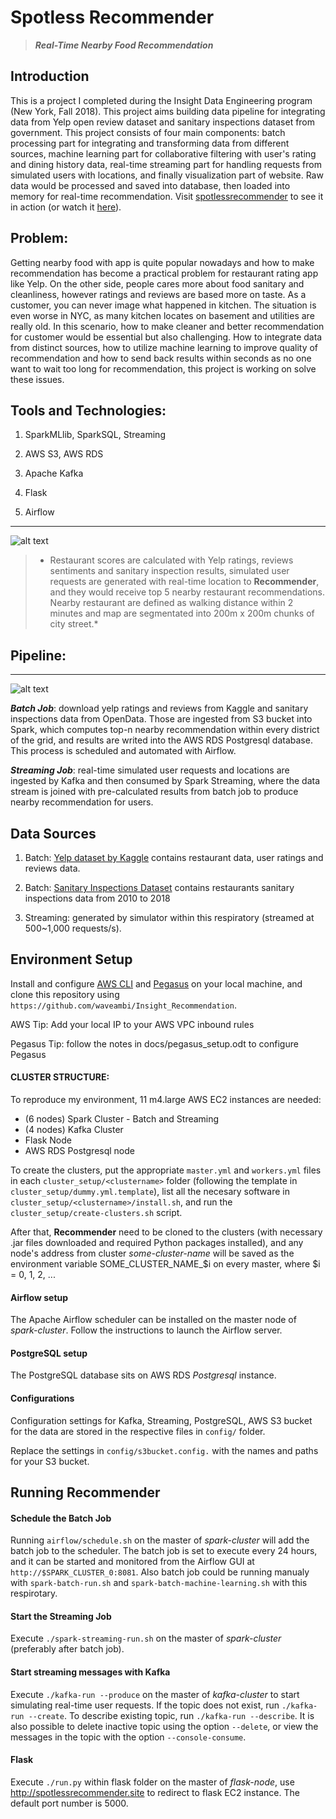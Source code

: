 # Spotless Recommender
> ***Real-Time Nearby Food Recommendation***

## Introduction

This is a project I completed during the Insight Data Engineering program (New York, Fall 2018). This project aims building data pipeline for integrating data from Yelp open review dataset and sanitary inspections dataset from government. This project consists of four main components: batch processing part for
integrating and transforming data from different sources, machine learning part for collaborative filtering with user's rating and dining history data, real-time streaming part for handling requests from simulated users with locations, and finally visualization part of website. Raw data would be processed and
saved into database, then loaded into memory for real-time recommendation. Visit [spotlessrecommender](http://spotlessrecommender.site) to see it in action (or watch it [here](https://www.youtube.com/watch?v=pI_qaubQ47Q)).

## Problem:

Getting nearby food with app is quite popular nowadays and how to make recommendation has become a practical problem for restaurant rating app like Yelp. On the other side, people cares more about food sanitary and cleanliness, however ratings and reviews are based more on taste. As a customer,
you can never image what happened in kitchen. The situation is even worse in NYC, as many kitchen locates on basement and utilities are really old. In this scenario, how to make cleaner and better recommendation for customer would be essential but also challenging. How to integrate data from distinct
sources, how to utilize machine learning to improve quality of recommendation and how to send back results within seconds as no one want to wait too long for recommendation, this project is working on solve these issues.

## Tools and Technologies:

  1. SparkMLlib, SparkSQL, Streaming

  2. AWS S3, AWS RDS

  3. Apache Kafka

  4. Flask

  5. Airflow

-----------------

![alt text](https://github.com/waveambi/Insight_Recommendation/raw/master/docs/map.png "Food Map")

> * Restaurant scores are calculated with Yelp ratings, reviews sentiments and sanitary inspection results, simulated user requests are generated with real-time location to **Recommender**, and they would receive top 5 nearby restaurant recommendations. Nearby restaurant are defined as walking distance
 within 2 minutes and map are segmentated into 200m x 200m chunks of city street.*

## Pipeline:

-----------------

![alt text](https://github.com/waveambi/Insight_Recommendation/raw/master/docs/Pipeline.png "Recommender Pipeline")

***Batch Job***: download yelp ratings and reviews from Kaggle and sanitary inspections data from OpenData. Those are ingested from S3 bucket into Spark, which computes top-n nearby recommendation within every district of the grid, and results are writed into the AWS RDS Postgresql database. This process is scheduled and automated with Airflow.

***Streaming Job***: real-time simulated user requests and locations are ingested by Kafka and then consumed by Spark Streaming, where the data stream is joined with pre-calculated results from batch job to produce nearby recommendation for users.

## Data Sources

  1. Batch: [Yelp dataset by Kaggle](https://www.kaggle.com/yelp-dataset/yelp-dataset) contains restaurant data, user ratings and reviews data.

  2. Batch: [Sanitary Inspections Dataset](https://opendata.lasvegasnevada.gov/Public-Safety/Restaurant-Inspections/q8ye-5kwk) contains restaurants sanitary inspections data from 2010 to 2018

  2. Streaming: generated by simulator within this respiratory (streamed at 500~1,000 requests/s).

## Environment Setup

Install and configure [AWS CLI](https://aws.amazon.com/cli/) and [Pegasus](https://github.com/InsightDataScience/pegasus) on your local machine, and clone this repository using
`https://github.com/waveambi/Insight_Recommendation`.

AWS Tip: Add your local IP to your AWS VPC inbound rules

Pegasus Tip: follow the notes in docs/pegasus_setup.odt to configure Pegasus

#### CLUSTER STRUCTURE:

To reproduce my environment, 11 m4.large AWS EC2 instances are needed:

- (6 nodes) Spark Cluster - Batch and Streaming
- (4 nodes) Kafka Cluster
- Flask Node
- AWS RDS Postgresql node

To create the clusters, put the appropriate `master.yml` and `workers.yml` files in each `cluster_setup/<clustername>` folder (following the template in `cluster_setup/dummy.yml.template`), list all the necesary software in `cluster_setup/<clustername>/install.sh`, and run the `cluster_setup/create-clusters.sh` script.

After that, **Recommender** need to be cloned to the clusters (with necessary .jar files downloaded and required Python packages installed), and any node's address from cluster *some-cluster-name* will be saved as the environment variable SOME_CLUSTER_NAME_$i on every master, where $i = 0, 1, 2, ...

#### Airflow setup

The Apache Airflow scheduler can be installed on the master node of *spark-cluster*. Follow the instructions to launch the Airflow server.


#### PostgreSQL setup
The PostgreSQL database sits on AWS RDS *Postgresql* instance.

#### Configurations
Configuration settings for Kafka, Streaming, PostgreSQL, AWS S3 bucket for the data are stored in the respective files in `config/` folder.

Replace the settings in `config/s3bucket.config.` with the names and paths for your S3 bucket.

## Running Recommender

#### Schedule the Batch Job
Running `airflow/schedule.sh` on the master of *spark-cluster* will add the batch job to the scheduler. The batch job is set to execute every 24 hours, and it can be started and monitored from the Airflow GUI at `http://$SPARK_CLUSTER_0:8081`.
Also batch job could be running manualy with `spark-batch-run.sh` and `spark-batch-machine-learning.sh` with this respirotary.

#### Start the Streaming Job
Execute `./spark-streaming-run.sh` on the master of *spark-cluster* (preferably after batch job).

#### Start streaming messages with Kafka
Execute `./kafka-run --produce` on the master of *kafka-cluster* to start simulating real-time user requests.
If the topic does not exist, run `./kafka-run --create`. To describe existing topic, run `./kafka-run --describe`.
It is also possible to delete inactive topic using the option `--delete`, or view the messages in the topic with the option `--console-consume`.

#### Flask
Execute `./run.py` within flask folder on the master of *flask-node*, use http://spotlessrecommender.site to redirect to flask EC2 instance.
The default port number is 5000.
